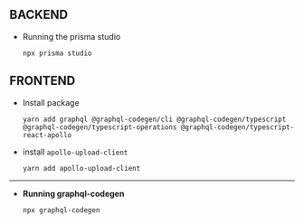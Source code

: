 ## BACKEND

- Running the prisma studio

      npx prisma studio

## FRONTEND

- Install package

      yarn add graphql @graphql-codegen/cli @graphql-codegen/typescript @graphql-codegen/typescript-operations @graphql-codegen/typescript-react-apollo

- install `apollo-upload-client`

      yarn add apollo-upload-client

---  
- **Running graphql-codegen**

      npx graphql-codegen
